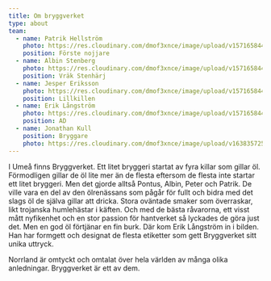```yaml
---
title: Om bryggverket
type: about
team:
  - name: Patrik Hellström
    photo: https://res.cloudinary.com/dmof3xnce/image/upload/v1571658441/patrik_z8nw4o.jpg
    position: Förste nojjare
  - name: Albin Stenberg
    photo: https://res.cloudinary.com/dmof3xnce/image/upload/v1571658441/albin_oybdx2.jpg
    position: Vräk Stenhärj
  - name: Jesper Eriksson
    photo: https://res.cloudinary.com/dmof3xnce/image/upload/v1571658441/jesper_jawoxh.jpg
    position: Lillkillen
  - name: Erik Långström
    photo: https://res.cloudinary.com/dmof3xnce/image/upload/v1571658442/erik_fvbrjv.jpg
    position: AD
  - name: Jonathan Kull
    position: Bryggare
    photo: https://res.cloudinary.com/dmof3xnce/image/upload/v1638357257/Jonto_qfuyi5.jpg
---
```


I Umeå finns Bryggverket. Ett litet bryggeri startat av fyra killar som gillar öl. Förmodligen gillar de öl lite mer än de flesta eftersom de flesta inte startar ett litet bryggeri. Men det gjorde alltså Pontus, Albin, Peter och Patrik. De ville vara en del av den ölrenässans som pågår för fullt och bidra med det slags öl de själva gillar att dricka. Stora oväntade smaker som överraskar, likt trojanska humlehästar i käften. Och med de bästa råvarorna, ett visst mått nyfikenhet och en stor passion för hantverket så lyckades de göra just det. Men en god öl förtjänar en fin burk. Där kom Erik Långström in i bilden. Han har formgett och designat de flesta etiketter som gett Bryggverket sitt unika uttryck.

Norrland är omtyckt och omtalat över hela världen av många olika anledningar. Bryggverket är ett av dem.
